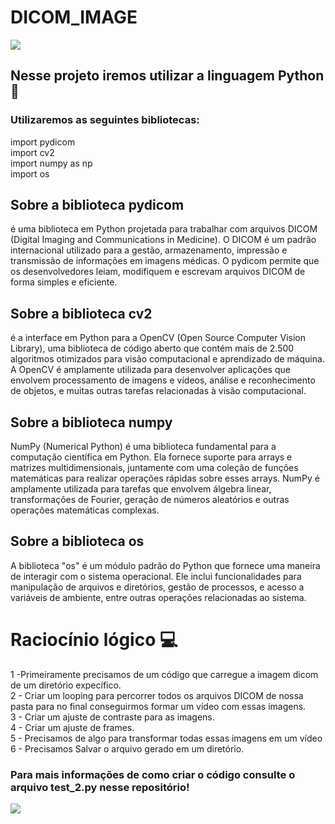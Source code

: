 # DICOM_IMAGE

<img src="https://readme-typing-svg.herokuapp.com/?font=Righteous&size=50&center=true&vCenter=true&width=800&height=70&duration=4000&lines=olá!+👋;+estamos+aqui+para+criarmos;+um+conversor+de;+DICOM_FILE,+para+video;" />

<h2>Nesse projeto iremos utilizar a linguagem Python🐍</h2>
<h3>Utilizaremos as seguintes bibliotecas:</h3>
<p>import pydicom<br>
import cv2<br>
import numpy as np<br>
import os</p>

<h2>Sobre a biblioteca pydicom</h2>
<p>é uma biblioteca em Python projetada para trabalhar com arquivos DICOM (Digital Imaging and Communications in Medicine). O DICOM é um padrão internacional utilizado para a gestão, armazenamento, impressão e transmissão de informações em imagens médicas. O pydicom permite que os desenvolvedores leiam, modifiquem e escrevam arquivos DICOM de forma simples e eficiente.</p>

<h2>Sobre a biblioteca cv2</h2>
<p>é a interface em Python para a OpenCV (Open Source Computer Vision Library), uma biblioteca de código aberto que contém mais de 2.500 algoritmos otimizados para visão computacional e aprendizado de máquina. A OpenCV é amplamente utilizada para desenvolver aplicações que envolvem processamento de imagens e vídeos, análise e reconhecimento de objetos, e muitas outras tarefas relacionadas à visão computacional.</p>

<h2>Sobre a biblioteca numpy</h2>
<p>NumPy (Numerical Python) é uma biblioteca fundamental para a computação científica em Python. Ela fornece suporte para arrays e matrizes multidimensionais, juntamente com uma coleção de funções matemáticas para realizar operações rápidas sobre esses arrays. NumPy é amplamente utilizada para tarefas que envolvem álgebra linear, transformações de Fourier, geração de números aleatórios e outras operações matemáticas complexas.</p>

<h2>Sobre a biblioteca os</h2>
<p>A biblioteca "os" é um módulo padrão do Python que fornece uma maneira de interagir com o sistema operacional. Ele inclui funcionalidades para manipulação de arquivos e diretórios, gestão de processos, e acesso a variáveis de ambiente, entre outras operações relacionadas ao sistema.</p>

<h1>Raciocínio lógico 💻</h1>
<p>1 -Primeiramente precisamos de um código que carregue a imagem dicom de um diretório expecífico.<br>
2 - Criar um looping para percorrer todos os arquivos DICOM de nossa pasta para no final conseguirmos formar um vídeo com essas imagens.<br>
3 - Criar um ajuste de contraste para as imagens.<br>
4 - Criar um ajuste de frames.<br>  
5 - Precisamos de algo para transformar todas essas imagens em um vídeo<br>
6 - Precisamos Salvar o arquivo gerado em um diretório.</p>

<h3>Para mais informações de como criar o código consulte o arquivo test_2.py nesse repositório!</h3>

<img src="https://readme-typing-svg.herokuapp.com/?font=Righteous&size=50&center=true&vCenter=true&width=800&height=70&duration=4000&lines=Obrigado+pela+atenção!;+até+a+próxima+😄" />
